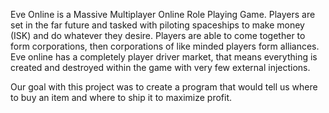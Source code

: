 Eve Online is a Massive Multiplayer Online Role Playing Game. Players are set in the far future and tasked with piloting spaceships to make money (ISK) and do whatever they desire. Players are able to come together to form corporations, then corporations of like minded players form alliances. Eve online has a completely player driver market, that means everything is created and destroyed within the game with very few external injections.

Our goal with this project was to create a program that would tell us where to buy an item and where to ship it to maximize profit.
